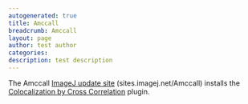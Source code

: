 ```yaml
---
autogenerated: true
title: Amccall
breadcrumb: Amccall
layout: page
author: test author
categories: 
description: test description
---
```


The Amccall [ ImageJ update site](Update_Sites "wikilink") (sites.imagej.net/Amccall) installs the [Colocalization by Cross Correlation](Colocalization_by_Cross_Correlation "wikilink") plugin.
